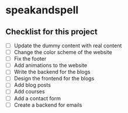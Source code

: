 # speakandspell

## Checklist for this project

- [ ] Update the dummy content with real content
- [ ] Change the color scheme of the website
- [ ] Fix the footer
- [ ] Add animations to the website
- [ ] Write the backend for the blogs
- [ ] Design the frontend for the blogs
- [ ] Add blog posts
- [ ] Add courses
- [ ] Add a contact form
- [ ] Create a backend for emails
